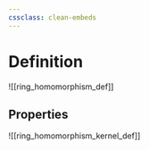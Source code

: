 ```yaml
---
cssclass: clean-embeds
---
```

# Definition
![[ring_homomorphism_def]]
## Properties
![[ring_homomorphism_kernel_def]]
